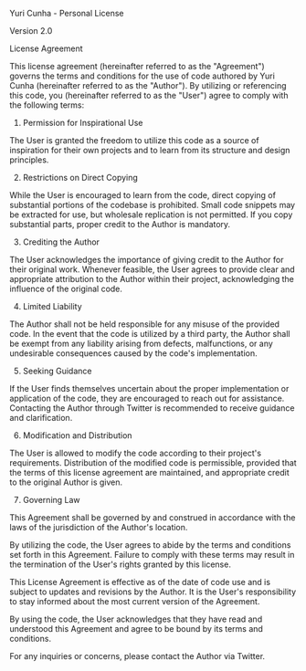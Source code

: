 Yuri Cunha - Personal License

Version 2.0

License Agreement

This license agreement (hereinafter referred to as the "Agreement") governs the terms and conditions for the use of code authored by Yuri Cunha (hereinafter referred to as the "Author"). By utilizing or referencing this code, you (hereinafter referred to as the "User") agree to comply with the following terms:

1. Permission for Inspirational Use

The User is granted the freedom to utilize this code as a source of inspiration for their own projects and to learn from its structure and design principles.

2. Restrictions on Direct Copying

While the User is encouraged to learn from the code, direct copying of substantial portions of the codebase is prohibited. Small code snippets may be extracted for use, but wholesale replication is not permitted. If you copy substantial parts, proper credit to the Author is mandatory.

3. Crediting the Author

The User acknowledges the importance of giving credit to the Author for their original work. Whenever feasible, the User agrees to provide clear and appropriate attribution to the Author within their project, acknowledging the influence of the original code.

4. Limited Liability

The Author shall not be held responsible for any misuse of the provided code. In the event that the code is utilized by a third party, the Author shall be exempt from any liability arising from defects, malfunctions, or any undesirable consequences caused by the code's implementation.

5. Seeking Guidance

If the User finds themselves uncertain about the proper implementation or application of the code, they are encouraged to reach out for assistance. Contacting the Author through Twitter is recommended to receive guidance and clarification.

6. Modification and Distribution

The User is allowed to modify the code according to their project's requirements. Distribution of the modified code is permissible, provided that the terms of this license agreement are maintained, and appropriate credit to the original Author is given.

7. Governing Law

This Agreement shall be governed by and construed in accordance with the laws of the jurisdiction of the Author's location.

By utilizing the code, the User agrees to abide by the terms and conditions set forth in this Agreement. Failure to comply with these terms may result in the termination of the User's rights granted by this license.

This License Agreement is effective as of the date of code use and is subject to updates and revisions by the Author. It is the User's responsibility to stay informed about the most current version of the Agreement.

By using the code, the User acknowledges that they have read and understood this Agreement and agree to be bound by its terms and conditions.

For any inquiries or concerns, please contact the Author via Twitter.